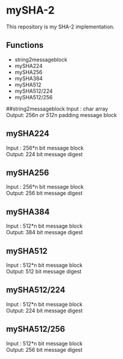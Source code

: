 # mySHA-2
This repository is my SHA-2 implementation.

## Functions
* string2messageblock
* mySHA224
* mySHA256
* mySHA384
* mySHA512
* mySHA512/224
* mySHA512/256

##string2messageblock
Input : char array  
Output: 256*n or 512*n padding message block

## mySHA224
Input : 256*n bit message block  
Output: 224 bit message digest

## mySHA256
Input : 256*n bit message block  
Output: 256 bit message digest

## mySHA384
Input : 512*n bit message block  
Output: 384 bit message digest

## mySHA512
Input : 512*n bit message block  
Output: 512 bit message digest

## mySHA512/224
Input : 512*n bit message block  
Output: 224 bit message digest

## mySHA512/256
Input : 512*n bit message block  
Output: 256 bit message digest

